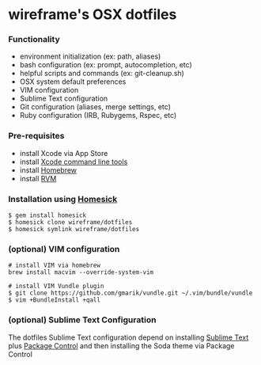 wireframe's OSX dotfiles
========

### Functionality
* environment initialization (ex: path, aliases)
* bash configuration (ex: prompt, autocompletion, etc)
* helpful scripts and commands (ex: git-cleanup.sh)
* OSX system default preferences
* VIM configuration
* Sublime Text configuration
* Git configuration (aliases, merge settings, etc)
* Ruby configuration (IRB, Rubygems, Rspec, etc)

### Pre-requisites
* install Xcode via App Store
* install [Xcode command line tools](http://stackoverflow.com/questions/8032824/cant-install-ruby-under-lion-with-rvm-gcc-issues)
* install [Homebrew](http://brew.sh/)
* install [RVM](http://rvm.io/)


### Installation using [Homesick](https://github.com/technicalpickles/homesick)

```
$ gem install homesick
$ homesick clone wireframe/dotfiles
$ homesick symlink wireframe/dotfiles
```

### (optional) VIM configuration
```
# install VIM via homebrew
brew install macvim --override-system-vim

# install VIM Vundle plugin
$ git clone https://github.com/gmarik/vundle.git ~/.vim/bundle/vundle
$ vim +BundleInstall +qall
```

### (optional) Sublime Text Configuration
The dotfiles Sublime Text configuration depend on installing [Sublime Text](http://www.sublimetext.com/)
plus [Package Control](http://wbond.net/sublime_packages/package_control) and then installing the Soda theme
via Package Control
